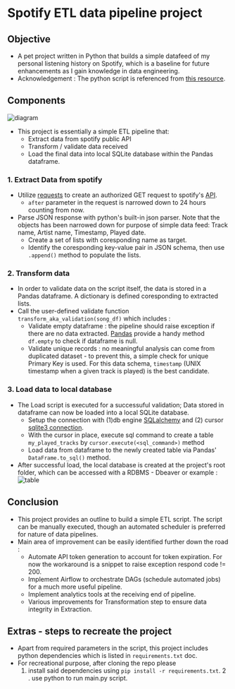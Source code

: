 # Spotify ETL data pipeline project

## Objective

* A pet project written in Python that builds a simple datafeed of my personal listening history on Spotify, which is a baseline for future enhancements as I gain knowledge in data engineering.
* Acknowledgement : The python script is referenced from [this resource](https://github.com/karolina-sowinska/free-data-engineering-course-for-beginners/blob/master/main.py).

## Components

![diagram](https://i.imgur.com/pcLMoou.png)

* This project is essentially a simple ETL pipeline that:
  * Extract data from spotify public API
  * Transform / validate data received
  * Load the final data into local SQLite database within the Pandas dataframe.

### 1. Extract Data from spotify

* Utilize [requests](https://pypi.org/project/requests/) to create an authorized GET request to spotify's [API](https://developer.spotify.com/console/get-recently-played/).
  * `after` parameter in the request is narrowed down to 24 hours counting from now.
* Parse JSON response with python's built-in json parser. Note that the objects has been narrowed down for purpose of simple data feed: Track name, Artist name, Timestamp, Played date.
  * Create a set of lists with coresponding name as target.
  * Identify the coresponding key-value pair in JSON schema, then use `.append()` method to populate the lists.

### 2. Transform data

* In order to validate data on the script itself, the data is stored in a Pandas dataframe. A dictionary is defined coresponding to extracted lists.
* Call the user-defined validate function `transform_aka_validation(song_df)` which includes :
  * Validate empty dataframe : the pipeline should raise exception if there are no data extracted. [Pandas](https://pandas.pydata.org/docs/reference/api/pandas.DataFrame.empty.html) provide a handy method `df.empty` to check if dataframe is null.
  * Validate unique records : no meaningful analysis can come from duplicated dataset - to prevent this, a simple check for unique Primary Key is used. For this data schema, `timestamp` (UNIX timestamp when a given track is played) is the best candidate.

### 3. Load data to local database

* The Load script is executed for a successuful validation; Data stored in dataframe can now be loaded into a local SQLite database.
  * Setup the connection with (1)db engine [SQLalchemy](https://www.sqlalchemy.org/) and (2) cursor [sqlite3 connection](https://www.tutorialspoint.com/python_data_access/python_sqlite_cursor_object.htm).
  * With the cursor in place, execute sql command to create a table `my_played_tracks` by `cursor.execute(<sql_command>)` method
  * Load data from dataframe to the newly created table via Pandas' `DataFrame.to_sql()` method.
* After successful load, the local database is created at the project's root folder, which can be accessed with a RDBMS - Dbeaver or example : ![table](https://i.imgur.com/RpVjrWP.png)

## Conclusion

* This project provides an outline to build a simple ETL script. The script can be manually executed, though an automated scheduler is preferred for nature of data pipelines.
* Main area of improvement can be easily identified further down the road :
  * Automate API token generation to account for token expiration. For now the workaround is a snippet to raise exception respond code != 200.
  * Implement Airflow to orchestrate DAGs (schedule automated jobs) for a much more useful pipeline.
  * Implement analytics tools at the receiving end of pipeline.
  * Various improvements for Transformation step to ensure data integrity in Extraction.

## Extras - steps to recreate the project

* Apart from required parameters in the script, this project includes python dependencies which is listed in `requirements.txt` doc.
* For recreational purpose, after cloning the repo please
  1. install said dependencies using `pip install -r requirements.txt`.
  2 . use python to run main.py script.

